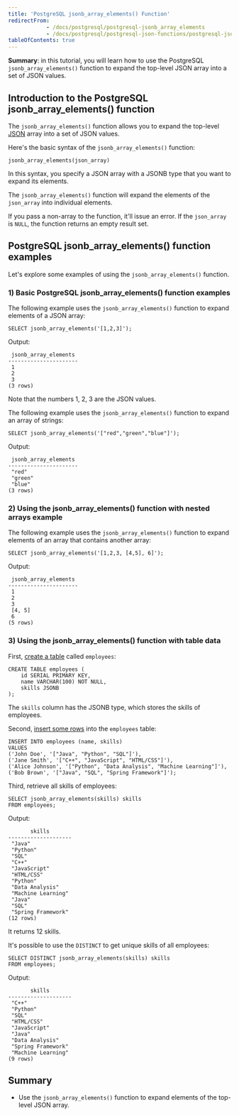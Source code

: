 ```yaml
---
title: 'PostgreSQL jsonb_array_elements() Function'
redirectFrom:
            - /docs/postgresql/postgresql-jsonb_array_elements 
            - /docs/postgresql/postgresql-json-functions/postgresql-jsonb_array_elements/
tableOfContents: true
---
```


**Summary**: in this tutorial, you will learn how to use the PostgreSQL `jsonb_array_elements()` function to expand the top-level JSON array into a set of JSON values.

## Introduction to the PostgreSQL jsonb_array_elements() function

The `jsonb_array_elements()` function allows you to expand the top-level [JSON](/docs/postgresql/postgresql-json) array into a set of JSON values.

Here's the basic syntax of the `jsonb_array_elements()` function:

```
jsonb_array_elements(json_array)
```

In this syntax, you specify a JSON array with a JSONB type that you want to expand its elements.

The `jsonb_array_elements()` function will expand the elements of the `json_array` into individual elements.

If you pass a non-array to the function, it'll issue an error. If the `json_array` is `NULL`, the function returns an empty result set.

## PostgreSQL jsonb_array_elements() function examples

Let's explore some examples of using the `jsonb_array_elements()` function.

### 1) Basic PostgreSQL jsonb_array_elements() function examples

The following example uses the `jsonb_array_elements()` function to expand elements of a JSON array:

```
SELECT jsonb_array_elements('[1,2,3]');
```

Output:

```
 jsonb_array_elements
----------------------
 1
 2
 3
(3 rows)
```

Note that the numbers 1, 2, 3 are the JSON values.

The following example uses the `jsonb_array_elements()` function to expand an array of strings:

```
SELECT jsonb_array_elements('["red","green","blue"]');
```

Output:

```
 jsonb_array_elements
----------------------
 "red"
 "green"
 "blue"
(3 rows)
```

### 2) Using the jsonb_array_elements() function with nested arrays example

The following example uses the `jsonb_array_elements()` function to expand elements of an array that contains another array:

```
SELECT jsonb_array_elements('[1,2,3, [4,5], 6]');
```

Output:

```
 jsonb_array_elements
----------------------
 1
 2
 3
 [4, 5]
 6
(5 rows)
```

### 3) Using the jsonb_array_elements() function with table data

First, [create a table](/docs/postgresql/postgresql-create-table) called `employees`:

```
CREATE TABLE employees (
    id SERIAL PRIMARY KEY,
    name VARCHAR(100) NOT NULL,
    skills JSONB
);
```

The `skills` column has the JSONB type, which stores the skills of employees.

Second, [insert some rows](/docs/postgresql/postgresql-insert-multiple-rows) into the `employees` table:

```
INSERT INTO employees (name, skills)
VALUES
('John Doe', '["Java", "Python", "SQL"]'),
('Jane Smith', '["C++", "JavaScript", "HTML/CSS"]'),
('Alice Johnson', '["Python", "Data Analysis", "Machine Learning"]'),
('Bob Brown', '["Java", "SQL", "Spring Framework"]');
```

Third, retrieve all skills of employees:

```
SELECT jsonb_array_elements(skills) skills
FROM employees;
```

Output:

```
       skills
--------------------
 "Java"
 "Python"
 "SQL"
 "C++"
 "JavaScript"
 "HTML/CSS"
 "Python"
 "Data Analysis"
 "Machine Learning"
 "Java"
 "SQL"
 "Spring Framework"
(12 rows)
```

It returns 12 skills.

It's possible to use the `DISTINCT` to get unique skills of all employees:

```
SELECT DISTINCT jsonb_array_elements(skills) skills
FROM employees;
```

Output:

```
       skills
--------------------
 "C++"
 "Python"
 "SQL"
 "HTML/CSS"
 "JavaScript"
 "Java"
 "Data Analysis"
 "Spring Framework"
 "Machine Learning"
(9 rows)
```

## Summary

- Use the `jsonb_array_elements()` function to expand elements of the top-level JSON array.
